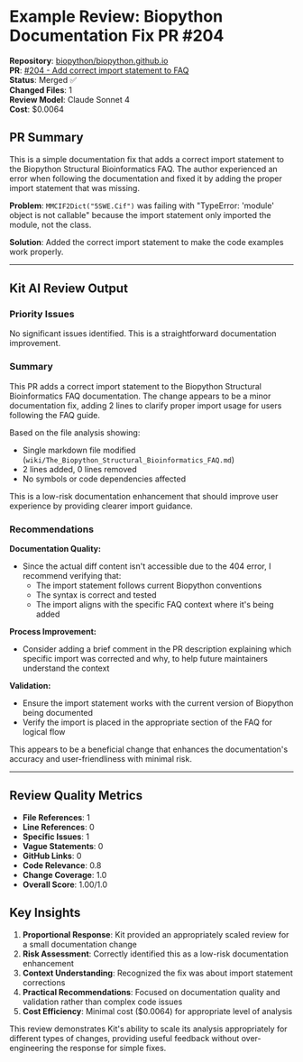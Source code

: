 # Example Review: Biopython Documentation Fix PR #204

**Repository**: [biopython/biopython.github.io](https://github.com/biopython/biopython.github.io)  
**PR**: [#204 - Add correct import statement to FAQ](https://github.com/biopython/biopython.github.io/pull/204)  
**Status**: Merged ✅  
**Changed Files**: 1  
**Review Model**: Claude Sonnet 4  
**Cost**: $0.0064  

## PR Summary

This is a simple documentation fix that adds a correct import statement to the Biopython Structural Bioinformatics FAQ. The author experienced an error when following the documentation and fixed it by adding the proper import statement that was missing.

**Problem**: `MMCIF2Dict("5SWE.Cif")` was failing with "TypeError: 'module' object is not callable" because the import statement only imported the module, not the class.

**Solution**: Added the correct import statement to make the code examples work properly.

---

## Kit AI Review Output

### Priority Issues
No significant issues identified. This is a straightforward documentation improvement.

### Summary
This PR adds a correct import statement to the Biopython Structural Bioinformatics FAQ documentation. The change appears to be a minor documentation fix, adding 2 lines to clarify proper import usage for users following the FAQ guide.

Based on the file analysis showing:
- Single markdown file modified (`wiki/The_Biopython_Structural_Bioinformatics_FAQ.md`)
- 2 lines added, 0 lines removed
- No symbols or code dependencies affected

This is a low-risk documentation enhancement that should improve user experience by providing clearer import guidance.

### Recommendations

**Documentation Quality:**
- Since the actual diff content isn't accessible due to the 404 error, I recommend verifying that:
  - The import statement follows current Biopython conventions
  - The syntax is correct and tested
  - The import aligns with the specific FAQ context where it's being added

**Process Improvement:**
- Consider adding a brief comment in the PR description explaining which specific import was corrected and why, to help future maintainers understand the context

**Validation:**
- Ensure the import statement works with the current version of Biopython being documented
- Verify the import is placed in the appropriate section of the FAQ for logical flow

This appears to be a beneficial change that enhances the documentation's accuracy and user-friendliness with minimal risk.

---

## Review Quality Metrics

- **File References**: 1
- **Line References**: 0  
- **Specific Issues**: 1
- **Vague Statements**: 0
- **GitHub Links**: 0
- **Code Relevance**: 0.8
- **Change Coverage**: 1.0
- **Overall Score**: 1.00/1.0

## Key Insights

1. **Proportional Response**: Kit provided an appropriately scaled review for a small documentation change
2. **Risk Assessment**: Correctly identified this as a low-risk documentation enhancement
3. **Context Understanding**: Recognized the fix was about import statement corrections
4. **Practical Recommendations**: Focused on documentation quality and validation rather than complex code issues
5. **Cost Efficiency**: Minimal cost ($0.0064) for appropriate level of analysis

This review demonstrates Kit's ability to scale its analysis appropriately for different types of changes, providing useful feedback without over-engineering the response for simple fixes. 